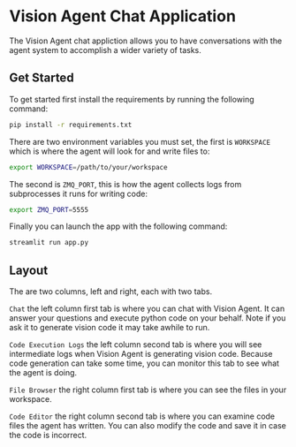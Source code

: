 # Vision Agent Chat Application

The Vision Agent chat appliction allows you to have conversations with the agent system
to accomplish a wider variety of tasks.

## Get Started
To get started first install the requirements by running the following command:
```bash
pip install -r requirements.txt
```

There are two environment variables you must set, the first is `WORKSPACE` which is
where the agent will look for and write files to:
```bash
export WORKSPACE=/path/to/your/workspace
```

The second is `ZMQ_PORT`, this is how the agent collects logs from subprocesses it runs
for writing code:
```bash
export ZMQ_PORT=5555
```

Finally you can launch the app with the following command:
```bash
streamlit run app.py
```

## Layout
The are two columns, left and right, each with two tabs.

`Chat` the left column first tab is where you can chat with Vision Agent. It can answer
your questions and execute python code on your behalf. Note if you ask it to generate
vision code it may take awhile to run.

`Code Execution Logs` the left column second tab is where you will see intermediate logs
when Vision Agent is generating vision code. Because code generation can take some
time, you can monitor this tab to see what the agent is doing.

`File Browser` the right column first tab is where you can see the files in your
workspace.

`Code Editor` the right column second tab is where you can examine code files the agent
has written. You can also modify the code and save it in case the code is incorrect.
